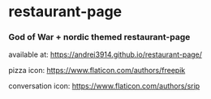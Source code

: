 # restaurant-page

### God of War + nordic themed restaurant-page
 
available at: https://andrei3914.github.io/restaurant-page/

pizza icon: https://www.flaticon.com/authors/freepik 

conversation icon: https://www.flaticon.com/authors/srip 
